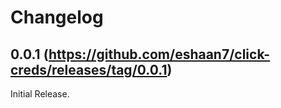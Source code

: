 # Changelog

## 0.0.1 (https://github.com/eshaan7/click-creds/releases/tag/0.0.1)

Initial Release.
